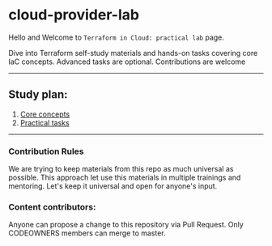 # cloud-provider-lab
Hello and Welcome to `Terraform in Cloud: practical lab` page.

Dive into Terraform self-study materials and hands-on tasks covering core IaC concepts. Advanced tasks are optional. Contributions are welcome

---
## Study plan:

1. [Core concepts](./concepts.md)
2. [Practical tasks](./general_task.md)


---
### Contribution Rules
We are trying to keep materials from this repo as much universal as possible. This approach let use this materials in multiple trainings and mentoring.
Let's keep it universal and open for anyone's input.

### Content contributors:

Anyone can propose a change to this repository via Pull Request.
Only CODEOWNERS members can merge to master.
